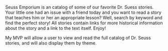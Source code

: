 Seuss Emporium is an catalog of some of our favorite Dr. Suess stories. Your little one had an issue with a friend today and you want to read a story that teaches him or her an appropriate lesson? Well, search by keyword and find the perfect story! All stories contain links for more historical information about the story and a link to the text itself. Enjoy!

My MVP will allow a user to view and read the full catalog of Dr. Seuss stories, and will also display them by theme. 


